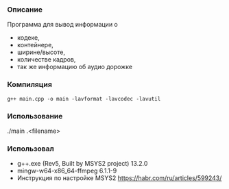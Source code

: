 ### Описание 
Программа для вывод информации о
 * кодеке, 
 * контейнере, 
 * ширине/высоте, 
 * количестве кадров, 
 * так же информацию об аудио дорожке

### Компиляция 
`g++ main.cpp -o main -lavformat -lavcodec -lavutil`

### Использование
./main .\<filename>

### Использовал 
* g++.exe (Rev5, Built by MSYS2 project) 13.2.0
* mingw-w64-x86_64-ffmpeg 6.1.1-9
* Инструкция по настройке MSYS2 https://habr.com/ru/articles/599243/
